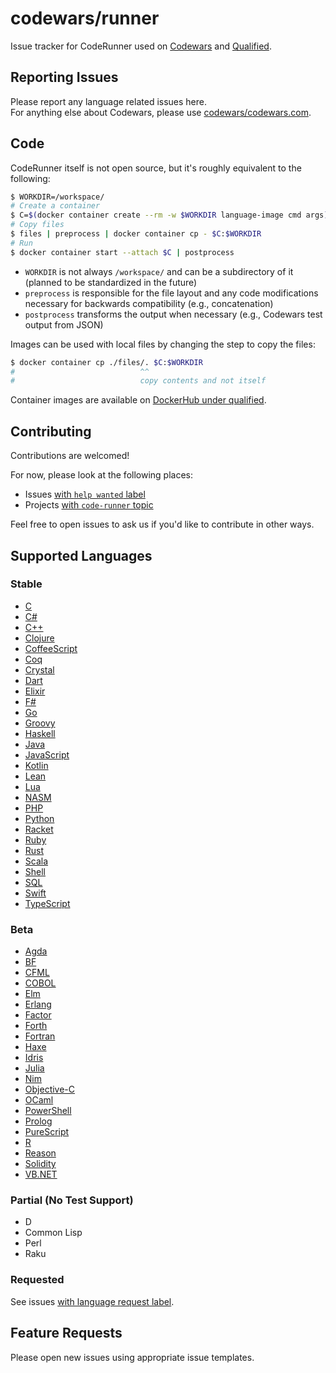 # codewars/runner

Issue tracker for CodeRunner used on [Codewars][codewars] and [Qualified][qualified].

## Reporting Issues

Please report any language related issues here.  
For anything else about Codewars, please use [codewars/codewars.com].

## Code

CodeRunner itself is not open source, but it's roughly equivalent to the following:

```bash
$ WORKDIR=/workspace/
# Create a container
$ C=$(docker container create --rm -w $WORKDIR language-image cmd args)
# Copy files
$ files | preprocess | docker container cp - $C:$WORKDIR
# Run
$ docker container start --attach $C | postprocess
```

- `WORKDIR` is not always `/workspace/` and can be a subdirectory of it (planned to be standardized in the future)
- `preprocess` is responsible for the file layout and any code modifications necessary for backwards compatibility (e.g., concatenation)
- `postprocess` transforms the output when necessary (e.g., Codewars test output from JSON)

Images can be used with local files by changing the step to copy the files:

```bash
$ docker container cp ./files/. $C:$WORKDIR
#                            ^^
#                            copy contents and not itself
```

Container images are available on [DockerHub under qualified][qualified-dockerhub].

## Contributing

Contributions are welcomed!

For now, please look at the following places:

- Issues [with `help wanted` label][help-wanted]
- Projects [with `code-runner` topic][code-runner-projects]

Feel free to open issues to ask us if you'd like to contribute in other ways.

## Supported Languages

<!--
TODO Move language docs to docs.codewars.com/languages/
-->

### Stable

- [C](https://github.com/codewars/codewars.com/wiki/Language-C)
- [C#](https://github.com/codewars/codewars.com/wiki/Language-C-Sharp)
- [C++](https://github.com/codewars/codewars.com/wiki/Language-Cpp)
- [Clojure](https://github.com/codewars/codewars.com/wiki/Language-Clojure)
- [CoffeeScript](https://github.com/codewars/codewars.com/wiki/Language-CoffeeScript)
- [Coq](https://github.com/codewars/codewars.com/wiki/Language-Coq)
- [Crystal](https://github.com/codewars/codewars.com/wiki/Language-Crystal)
- [Dart](https://github.com/codewars/codewars.com/wiki/Language-Dart)
- [Elixir](https://github.com/codewars/codewars.com/wiki/Language-Elixir)
- [F#](https://github.com/codewars/codewars.com/wiki/Language-F-Sharp)
- [Go](https://github.com/codewars/codewars.com/wiki/Language-Go)
- [Groovy](https://github.com/codewars/codewars.com/wiki/Language-Groovy)
- [Haskell](https://github.com/codewars/codewars.com/wiki/Language-Haskell)
- [Java](https://github.com/codewars/codewars.com/wiki/Language-Java)
- [JavaScript](https://github.com/codewars/codewars.com/wiki/Language-JavaScript)
- [Kotlin](https://github.com/codewars/codewars.com/wiki/Language-Kotlin)
- [Lean](https://github.com/codewars/codewars.com/wiki/Language-Lean)
- [Lua](https://github.com/codewars/codewars.com/wiki/Language-Lua)
- [NASM](https://github.com/codewars/codewars.com/wiki/Language-NASM)
- [PHP](https://github.com/codewars/codewars.com/wiki/Language-PHP)
- [Python](https://github.com/codewars/codewars.com/wiki/Language-Python)
- [Racket](https://github.com/codewars/codewars.com/wiki/Language-Racket)
- [Ruby](https://github.com/codewars/codewars.com/wiki/Language-Ruby)
- [Rust](https://github.com/codewars/codewars.com/wiki/Language-Rust)
- [Scala](https://github.com/codewars/codewars.com/wiki/Language-Scala)
- [Shell](https://github.com/codewars/codewars.com/wiki/Language-Shell)
- [SQL](https://github.com/codewars/codewars.com/wiki/Language-SQL)
- [Swift](https://github.com/codewars/codewars.com/wiki/Language-Swift)
- [TypeScript](https://github.com/codewars/codewars.com/wiki/Language-TypeScript)

### Beta

- [Agda](https://github.com/codewars/codewars.com/wiki/Language-Agda)
- [BF](https://github.com/codewars/codewars.com/wiki/Language-BF)
- [CFML](https://github.com/codewars/codewars.com/wiki/Language-CFML)
- [COBOL](https://github.com/codewars/codewars.com/wiki/Language-COBOL)
- [Elm](https://github.com/codewars/codewars.com/wiki/Language-Elm)
- [Erlang](https://github.com/codewars/codewars.com/wiki/Language-Erlang)
- [Factor](https://github.com/codewars/codewars.com/wiki/Language-Factor)
- [Forth](https://github.com/codewars/codewars.com/wiki/Language-Forth)
- [Fortran](https://github.com/codewars/codewars.com/wiki/Language-Fortran)
- [Haxe](https://github.com/codewars/codewars.com/wiki/Language-Haxe)
- [Idris](https://github.com/codewars/codewars.com/wiki/Language-Idris)
- [Julia](https://github.com/codewars/codewars.com/wiki/Language-Julia)
- [Nim](https://github.com/codewars/codewars.com/wiki/Language-Nim)
- [Objective-C](https://github.com/codewars/codewars.com/wiki/Language-Objective-C)
- [OCaml](https://github.com/codewars/codewars.com/wiki/Language-OCaml)
- [PowerShell](https://github.com/codewars/codewars.com/wiki/Language-PowerShell)
- [Prolog](https://github.com/codewars/codewars.com/wiki/Language-Prolog)
- [PureScript](https://github.com/codewars/codewars.com/wiki/Language-PureScript)
- [R](https://github.com/codewars/codewars.com/wiki/Language-R)
- [Reason](https://github.com/codewars/codewars.com/wiki/Language-Reason)
- [Solidity](https://github.com/codewars/codewars.com/wiki/Language-Solidity)
- [VB.NET](https://github.com/codewars/codewars.com/wiki/Language-VB)

### Partial (No Test Support)

- D
- Common Lisp
- Perl
- Raku

### Requested

See issues [with language request label][language-requests].

## Feature Requests

Please open new issues using appropriate issue templates.

[codewars]: https://www.codewars.com
[qualified]: https://www.qualified.io
[codewars/codewars.com]: https://github.com/codewars/codewars.com
[qualified-dockerhub]: https://hub.docker.com/u/qualified
[help-wanted]: https://github.com/codewars/runner/issues?q=label%3A%22help+wanted%22+is%3Aissue+is%3Aopen+sort%3Aupdated-desc
[code-runner-projects]: https://github.com/search?q=topic%3Acode-runner+org%3Acodewars&type=Repositories
[language-requests]: https://github.com/codewars/runner/issues?q=is%3Aissue+is%3Aopen+sort%3Aupdated-desc+label%3Arequest%2Flanguage
